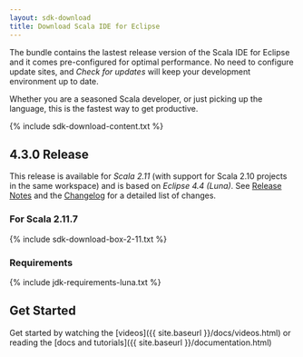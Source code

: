 ```yaml
---
layout: sdk-download
title: Download Scala IDE for Eclipse
---
```


The bundle contains the lastest release version of the Scala IDE for Eclipse and it comes pre-configured
for optimal performance. No need to configure update sites, and *Check for updates* will keep your
development environment up to date.

Whether you are a seasoned Scala developer, or just picking up the language, this is the fastest way to get productive.

{% include sdk-download-content.txt %}

## 4.3.0 Release

This release is available for *Scala 2.11* (with support for Scala 2.10 projects in the same workspace)
and is based on *Eclipse 4.4 (Luna)*. See [Release Notes][relnotes] and the [Changelog][clog] for a detailed list of changes.

### For Scala 2.11.7
{% include sdk-download-box-2-11.txt %}

### Requirements
{% include jdk-requirements-luna.txt %}

## Get Started

Get started by watching the [videos]({{ site.baseurl }}/docs/videos.html) or reading the [docs and tutorials]({{ site.baseurl }}/documentation.html)

[clog]: /docs/changelog.html
[relnotes]: /blog/release-notes-4.3.0-vfinal.html
